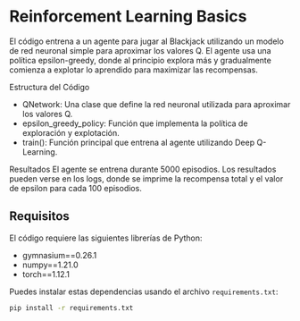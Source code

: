 # Reinforcement Learning Basics

El código entrena a un agente para jugar al Blackjack utilizando un modelo de red neuronal simple para aproximar los valores Q. El agente usa una política epsilon-greedy, donde al principio explora más y gradualmente comienza a explotar lo aprendido para maximizar las recompensas.

Estructura del Código
* QNetwork: Una clase que define la red neuronal utilizada para aproximar los valores Q.
* epsilon_greedy_policy: Función que implementa la política de exploración y explotación.
* train(): Función principal que entrena al agente utilizando Deep Q-Learning.

Resultados
El agente se entrena durante 5000 episodios. Los resultados pueden verse en los logs, donde se imprime la recompensa total y el valor de epsilon para cada 100 episodios.


## Requisitos

El código requiere las siguientes librerías de Python:

- gymnasium==0.26.1
- numpy==1.21.0
- torch==1.12.1

Puedes instalar estas dependencias usando el archivo `requirements.txt`:

```bash
pip install -r requirements.txt
